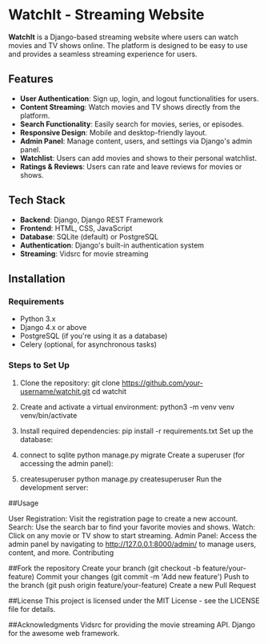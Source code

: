 # WatchIt - Streaming Website

**WatchIt** is a Django-based streaming website where users can watch movies and TV shows online. The platform is designed to be easy to use and provides a seamless streaming experience for users.

## Features

- **User Authentication**: Sign up, login, and logout functionalities for users.
- **Content Streaming**: Watch movies and TV shows directly from the platform.
- **Search Functionality**: Easily search for movies, series, or episodes.
- **Responsive Design**: Mobile and desktop-friendly layout.
- **Admin Panel**: Manage content, users, and settings via Django's admin panel.
- **Watchlist**: Users can add movies and shows to their personal watchlist.
- **Ratings & Reviews**: Users can rate and leave reviews for movies or shows.

## Tech Stack

- **Backend**: Django, Django REST Framework
- **Frontend**: HTML, CSS, JavaScript
- **Database**: SQLite (default) or PostgreSQL
- **Authentication**: Django's built-in authentication system
- **Streaming**: Vidsrc for movie streaming

## Installation

### Requirements

- Python 3.x
- Django 4.x or above
- PostgreSQL (if you're using it as a database)
- Celery (optional, for asynchronous tasks)

### Steps to Set Up

1. Clone the repository:
   git clone https://github.com/your-username/watchit.git
   cd watchit
2. Create and activate a virtual environment:
    python3 -m venv venv
    venv/bin/activate

3. Install required dependencies:
    pip install -r requirements.txt
    Set up the database:

4. connect to sqlite
    python manage.py migrate
    Create a superuser (for accessing the admin panel):

5. createsuperuser
    python manage.py createsuperuser
    Run the development server:

##Usage

User Registration: Visit the registration page to create a new account.
Search: Use the search bar to find your favorite movies and shows.
Watch: Click on any movie or TV show to start streaming.
Admin Panel: Access the admin panel by navigating to http://127.0.0.1:8000/admin/ to manage users, content, and more.
Contributing

##Fork the repository
Create your branch (git checkout -b feature/your-feature)
Commit your changes (git commit -m 'Add new feature')
Push to the branch (git push origin feature/your-feature)
Create a new Pull Request

##License
This project is licensed under the MIT License - see the LICENSE file for details.

##Acknowledgments
Vidsrc for providing the movie streaming API.
Django for the awesome web framework.

